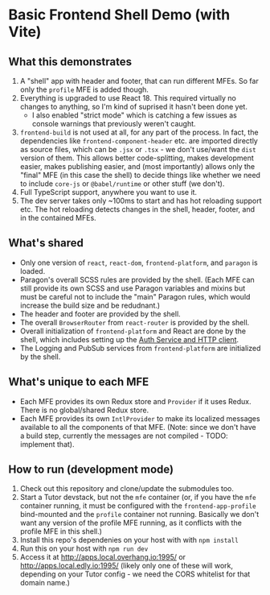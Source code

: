 # Basic Frontend Shell Demo (with Vite)


## What this demonstrates

1. A "shell" app with header and footer, that can run different MFEs. So far only the `profile` MFE is added though.
2. Everything is upgraded to use React 18. This required virtually no changes to anything, so I'm kind of suprised it
   hasn't been done yet.
   * I also enabled "strict mode" which is catching a few issues as console warnings that previously weren't caught.
2. `frontend-build` is not used at all, for any part of the process. In fact, the dependencies like
   `frontend-component-header` etc. are imported directly as source files, which can be `.jsx` or `.tsx` - we don't
   use/want the `dist` version of them. This allows better code-splitting, makes development easier, makes publishing
   easier, and (most importantly) allows only the "final" MFE (in this case the shell) to decide things like whether we
   need to include `core-js` or `@babel/runtime` or other stuff (we don't).
3. Full TypeScript support, anywhere you want to use it.
4. The dev server takes only ~100ms to start and has hot reloading support etc. The hot reloading detects changes in the
   shell, header, footer, and in the contained MFEs.

## What's shared

* Only one version of `react`, `react-dom`, `frontend-platform`, and `paragon` is loaded.
* Paragon's overall SCSS rules are provided by the shell. (Each MFE can still provide its own SCSS and use Paragon
  variables and mixins but must be careful not to include the "main" Paragon rules, which would increase the build
  size and be redudnant.)
* The header and footer are provided by the shell.
* The overall `BrowserRouter` from `react-router` is provided by the shell.
* Overall initialization of `frontend-platform` and React are done by the shell, which includes setting up the
  [Auth Service and HTTP client](https://openedx.github.io/frontend-platform/module-Auth.html).
* The Logging and PubSub services from `frontend-platform` are initialized by the shell.

## What's unique to each MFE

* Each MFE provides its own Redux store and `Provider` if it uses Redux. There is no global/shared Redux store.
* Each MFE provides its own `IntlProvider` to make its localized messages available to all the components of that MFE.
  (Note: since we don't have a build step, currently the messages are not compiled - TODO: implement that).


## How to run (development mode)

1. Check out this repository and clone/update the submodules too.
2. Start a Tutor devstack, but not the `mfe` container (or, if you have the `mfe` container running, it must be
   configured with the `frontend-app-profile` bind-mounted and the `profile` container not running. Basically we don't
   want any version of the profile MFE running, as it conflicts with the profile MFE in this shell.)
3. Install this repo's dependenies on your host with with `npm install`
4. Run this on your host with `npm run dev`
5. Access it at http://apps.local.overhang.io:1995/ or http://apps.local.edly.io:1995/ (likely only one of these will
   work, depending on your Tutor config - we need the CORS whitelist for that domain name.)
